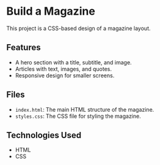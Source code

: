 # Build a Magazine

This project is a CSS-based design of a magazine layout.

## Features

- A hero section with a title, subtitle, and image.
- Articles with text, images, and quotes.
- Responsive design for smaller screens.

## Files

- `index.html`: The main HTML structure of the magazine.
- `styles.css`: The CSS file for styling the magazine.

## Technologies Used

- HTML
- CSS

